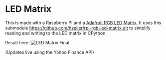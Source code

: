 # LED Matrix

This is made with a Raspberry Pi and a [Adafruit RGB LED Matrix](https://www.adafruit.com/product/2279).
It uses this submodule https://github.com/hzeller/rpi-rgb-led-matrix.git to simplify reading and writing to the LED matrix in CPython.

Result here:
![LED Matrix Final](https://github.com/Michael12309/led_matrix_project/assets/40968057/18b14a91-ef0a-4891-932d-4bc7f8140aa1)

(Updates live using the Yahoo Finance API)
